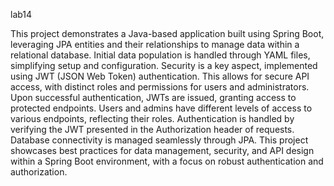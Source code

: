 lab14

This project demonstrates a Java-based application built using Spring Boot, leveraging JPA entities and their relationships to manage data within a relational database.  Initial data population is handled through YAML files, simplifying setup and configuration.  Security is a key aspect, implemented using JWT (JSON Web Token) authentication. This allows for secure API access, with distinct roles and permissions for users and administrators.  Upon successful authentication, JWTs are issued, granting access to protected endpoints. Users and admins have different levels of access to various endpoints, reflecting their roles.  Authentication is handled by verifying the JWT presented in the Authorization header of requests.  Database connectivity is managed seamlessly through JPA.  This project showcases best practices for data management, security, and API design within a Spring Boot environment, with a focus on robust authentication and authorization.
